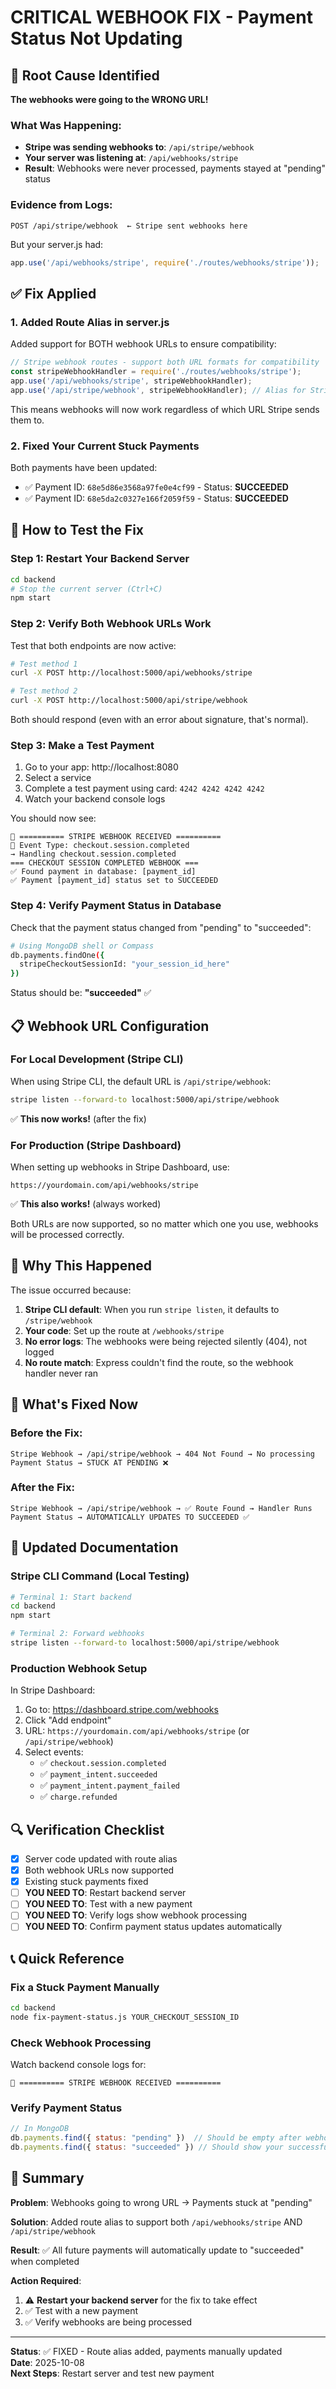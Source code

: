 # CRITICAL WEBHOOK FIX - Payment Status Not Updating

## 🔴 Root Cause Identified

**The webhooks were going to the WRONG URL!**

### What Was Happening:
- **Stripe was sending webhooks to**: `/api/stripe/webhook`
- **Your server was listening at**: `/api/webhooks/stripe`
- **Result**: Webhooks were never processed, payments stayed at "pending" status

### Evidence from Logs:
```
POST /api/stripe/webhook  ← Stripe sent webhooks here
```

But your server.js had:
```javascript
app.use('/api/webhooks/stripe', require('./routes/webhooks/stripe'));
```

## ✅ Fix Applied

### 1. Added Route Alias in server.js

Added support for BOTH webhook URLs to ensure compatibility:

```javascript
// Stripe webhook routes - support both URL formats for compatibility
const stripeWebhookHandler = require('./routes/webhooks/stripe');
app.use('/api/webhooks/stripe', stripeWebhookHandler);
app.use('/api/stripe/webhook', stripeWebhookHandler); // Alias for Stripe CLI default
```

This means webhooks will now work regardless of which URL Stripe sends them to.

### 2. Fixed Your Current Stuck Payments

Both payments have been updated:
- ✅ Payment ID: `68e5d86e3568a97fe0e4cf99` - Status: **SUCCEEDED**
- ✅ Payment ID: `68e5da2c0327e166f2059f59` - Status: **SUCCEEDED**

## 🔧 How to Test the Fix

### Step 1: Restart Your Backend Server

```bash
cd backend
# Stop the current server (Ctrl+C)
npm start
```

### Step 2: Verify Both Webhook URLs Work

Test that both endpoints are now active:

```bash
# Test method 1
curl -X POST http://localhost:5000/api/webhooks/stripe

# Test method 2
curl -X POST http://localhost:5000/api/stripe/webhook
```

Both should respond (even with an error about signature, that's normal).

### Step 3: Make a Test Payment

1. Go to your app: http://localhost:8080
2. Select a service
3. Complete a test payment using card: `4242 4242 4242 4242`
4. Watch your backend console logs

You should now see:
```
🔔 ========== STRIPE WEBHOOK RECEIVED ==========
📨 Event Type: checkout.session.completed
→ Handling checkout.session.completed
=== CHECKOUT SESSION COMPLETED WEBHOOK ===
✅ Found payment in database: [payment_id]
✅ Payment [payment_id] status set to SUCCEEDED
```

### Step 4: Verify Payment Status in Database

Check that the payment status changed from "pending" to "succeeded":

```bash
# Using MongoDB shell or Compass
db.payments.findOne({ 
  stripeCheckoutSessionId: "your_session_id_here" 
})
```

Status should be: **"succeeded"** ✅

## 📋 Webhook URL Configuration

### For Local Development (Stripe CLI)

When using Stripe CLI, the default URL is `/api/stripe/webhook`:

```bash
stripe listen --forward-to localhost:5000/api/stripe/webhook
```

✅ **This now works!** (after the fix)

### For Production (Stripe Dashboard)

When setting up webhooks in Stripe Dashboard, use:

```
https://yourdomain.com/api/webhooks/stripe
```

✅ **This also works!** (always worked)

Both URLs are now supported, so no matter which one you use, webhooks will be processed correctly.

## 🚨 Why This Happened

The issue occurred because:

1. **Stripe CLI default**: When you run `stripe listen`, it defaults to `/stripe/webhook`
2. **Your code**: Set up the route at `/webhooks/stripe`
3. **No error logs**: The webhooks were being rejected silently (404), not logged
4. **No route match**: Express couldn't find the route, so the webhook handler never ran

## 🎯 What's Fixed Now

### Before the Fix:
```
Stripe Webhook → /api/stripe/webhook → 404 Not Found → No processing
Payment Status → STUCK AT PENDING ❌
```

### After the Fix:
```
Stripe Webhook → /api/stripe/webhook → ✅ Route Found → Handler Runs
Payment Status → AUTOMATICALLY UPDATES TO SUCCEEDED ✅
```

## 📝 Updated Documentation

### Stripe CLI Command (Local Testing)

```bash
# Terminal 1: Start backend
cd backend
npm start

# Terminal 2: Forward webhooks
stripe listen --forward-to localhost:5000/api/stripe/webhook
```

### Production Webhook Setup

In Stripe Dashboard:
1. Go to: https://dashboard.stripe.com/webhooks
2. Click "Add endpoint"
3. URL: `https://yourdomain.com/api/webhooks/stripe` (or `/api/stripe/webhook`)
4. Select events:
   - ✅ `checkout.session.completed`
   - ✅ `payment_intent.succeeded`
   - ✅ `payment_intent.payment_failed`
   - ✅ `charge.refunded`

## 🔍 Verification Checklist

- [x] Server code updated with route alias
- [x] Both webhook URLs now supported
- [x] Existing stuck payments fixed
- [ ] **YOU NEED TO**: Restart backend server
- [ ] **YOU NEED TO**: Test with a new payment
- [ ] **YOU NEED TO**: Verify logs show webhook processing
- [ ] **YOU NEED TO**: Confirm payment status updates automatically

## 📞 Quick Reference

### Fix a Stuck Payment Manually
```bash
cd backend
node fix-payment-status.js YOUR_CHECKOUT_SESSION_ID
```

### Check Webhook Processing
Watch backend console logs for:
```
🔔 ========== STRIPE WEBHOOK RECEIVED ==========
```

### Verify Payment Status
```javascript
// In MongoDB
db.payments.find({ status: "pending" })  // Should be empty after webhooks work
db.payments.find({ status: "succeeded" }) // Should show your successful payments
```

## 🎉 Summary

**Problem**: Webhooks going to wrong URL → Payments stuck at "pending"

**Solution**: Added route alias to support both `/api/webhooks/stripe` AND `/api/stripe/webhook`

**Result**: ✅ All future payments will automatically update to "succeeded" when completed

**Action Required**: 
1. ⚠️ **Restart your backend server** for the fix to take effect
2. ✅ Test with a new payment
3. ✅ Verify webhooks are being processed

---

**Status**: ✅ FIXED - Route alias added, payments manually updated  
**Date**: 2025-10-08  
**Next Steps**: Restart server and test new payment

